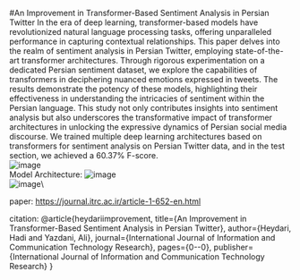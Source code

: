 #An Improvement in Transformer-Based Sentiment Analysis in Persian Twitter
In the era of deep learning, transformer-based models have revolutionized natural language processing tasks, offering unparalleled performance in capturing contextual relationships. This paper delves into the realm of sentiment analysis in Persian Twitter, employing state-of-the-art transformer architectures. Through rigorous experimentation on a dedicated Persian sentiment dataset, we explore the capabilities of transformers in deciphering nuanced emotions expressed in tweets. The results demonstrate the potency of these models, highlighting their effectiveness in understanding the intricacies of sentiment within the Persian language. This study not only contributes insights into sentiment analysis but also underscores the transformative impact of transformer architectures in unlocking the expressive dynamics of Persian social media discourse. We trained multiple deep learning architectures based on transformers for sentiment analysis on Persian Twitter data, and in the test section, we achieved a 60.37% F-score.
\
![image](https://github.com/user-attachments/assets/6d41c4e5-4509-4503-827f-cda648e4778a)\
Model Architecture:
![image](https://github.com/user-attachments/assets/5d0783b6-3eb2-43f3-85eb-4061e846619e)\
![image](https://github.com/user-attachments/assets/53cf5566-8d8b-40a3-8f44-fd698bcba08e)\

paper:
https://journal.itrc.ac.ir/article-1-652-en.html

citation:
@article{heydariimprovement,
  title={An Improvement in Transformer-Based Sentiment Analysis in Persian Twitter},
  author={Heydari, Hadi and Yazdani, Ali},
  journal={International Journal of Information and Communication Technology Research},
  pages={0--0},
  publisher={International Journal of Information and Communication Technology Research}
}
